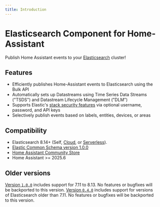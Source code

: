 ```yaml
---
title: Introduction
---
```


# Elasticsearch Component for Home-Assistant

Publish Home Assistant events to your [Elasticsearch](https://elastic.co) cluster!

## Features

- Efficiently publishes Home-Assistant events to Elasticsearch using the Bulk API
- Automatically sets up Datastreams using Time Series Data Streams ("TSDS") and Datastream Lifecycle Management ("DLM")
- Supports Elastic's [stack security features](https://www.elastic.co/elastic-stack/security) via optional username, password, and API keys
- Selectively publish events based on labels, entities, devices, or areas

## Compatibility

- Elasticsearch 8.14+ (Self, [Cloud](https://www.elastic.co/cloud), or [Serverless](https://www.elastic.co/docs/current/serverless)).
- [Elastic Common Schema version 1.0.0](https://github.com/elastic/ecs/releases/tag/v1.0.0)
- [Home Assistant Community Store](https://github.com/custom-components/hacs)
- Home Assistant >= 2025.6

## Older versions

[Version `1.0.0`](https://github.com/legrego/homeassistant-elasticsearch/releases/tag/v1.0.0) includes support for 7.11 to 8.13. No features or bugfixes will be backported to this version.
[Version `0.4.0`](https://github.com/legrego/homeassistant-elasticsearch/releases/tag/v0.4.0) includes support for versions of Elasticsearch older than 7.11. No features or bugfixes will be backported to this version.
